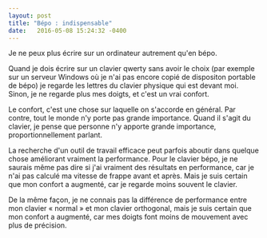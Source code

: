 ```yaml
---
layout: post
title: "Bépo : indispensable"
date:   2016-05-08 15:24:32 -0400
---
```


Je ne peux plus écrire sur un ordinateur autrement qu'en bépo.

Quand je dois écrire sur un clavier qwerty sans avoir le choix 
(par exemple sur un serveur Windows où je n'ai pas encore copié de 
dispositon portable de bépo) je regarde les lettres du clavier physique
qui est devant moi. Sinon, je ne regarde plus mes doigts, et c'est un
vrai confort.

Le confort, c'est une chose sur laquelle on s'accorde en général. Par
contre, tout le monde n'y porte pas grande importance. Quand il s'agit
du clavier, je pense que personne n'y apporte grande importance,
proportionnellement parlant.

La recherche d'un outil de travail efficace peut parfois aboutir dans
quelque chose améliorant vraiment la performance. Pour le clavier bépo,
je ne saurais même pas dire si j'ai vraiment des résultats en
performance, car je n'ai pas calculé ma vitesse de frappe avant et
après. Mais je suis certain que mon confort a augmenté, car je regarde
moins souvent le clavier.

De la même façon, je ne connais pas la différence de performance entre
mon clavier « normal » et mon clavier orthogonal, mais je suis certain
que mon confort a augmenté, car mes doigts font moins de mouvement avec
plus de précision.
